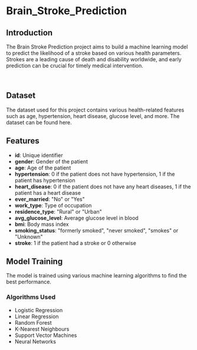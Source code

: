 # Brain_Stroke_Prediction
<h2>Introduction</h2>
<p>The Brain Stroke Prediction project aims to build a machine learning model to predict the likelihood of a stroke based on various health parameters. Strokes are a leading cause of death and disability worldwide, and early prediction can be crucial for timely medical intervention.</p>
<br>
<h2>Dataset</h2>
The dataset used for this project contains various health-related features such as age, hypertension, heart disease, glucose level, and more. The dataset can be found here.
<br>
<h2>Features</h2>
<ul>
        <li><strong>id</strong>: Unique identifier</li>
        <li><strong>gender</strong>: Gender of the patient</li>
        <li><strong>age</strong>: Age of the patient</li>
        <li><strong>hypertension</strong>: 0 if the patient does not have hypertension, 1 if the patient has hypertension</li>
        <li><strong>heart_disease</strong>: 0 if the patient does not have any heart diseases, 1 if the patient has a heart disease</li>
        <li><strong>ever_married</strong>: "No" or "Yes"</li>
        <li><strong>work_type</strong>: Type of occupation</li>
        <li><strong>residence_type</strong>: "Rural" or "Urban"</li>
        <li><strong>avg_glucose_level</strong>: Average glucose level in blood</li>
        <li><strong>bmi</strong>: Body mass index</li>
        <li><strong>smoking_status</strong>: "formerly smoked", "never smoked", "smokes" or "Unknown"</li>
        <li><strong>stroke</strong>: 1 if the patient had a stroke or 0 otherwise</li>
    </ul>
<h2>Model Training</h2>
The model is trained using various machine learning algorithms to find the best performance.
<h3>Algorithms Used</h3>
<ul>
        <li>Logistic Regression</li>
        <li>Linear Regression</li>
        <li>Random Forest</li>
        <li>K-Nearest Neighbours</li>
        <li>Support Vector Machines</li>
        <li>Neural Networks</li>
    </ul>
